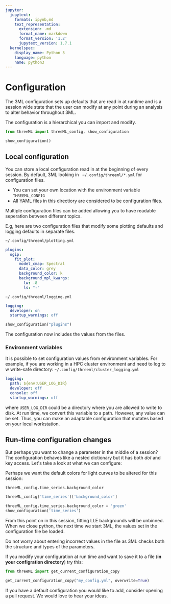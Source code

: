 ```yaml
---
jupyter:
  jupytext:
    formats: ipynb,md
    text_representation:
      extension: .md
      format_name: markdown
      format_version: '1.2'
      jupytext_version: 1.7.1
  kernelspec:
    display_name: Python 3
    language: python
    name: python3
---
```


# Configuration

The 3ML configuration sets up defaults that are read in at runtime and is a session wide state that the user can modify at any point during an analysis to alter behavior throughout 3ML.

The configuration is a hierarchical you can import and modify.

```python
from threeML import threeML_config, show_configuration

show_configuration()
```

## Local configuration


You can store a local configuration read in at the beginning of every session. By default, 3ML looking in ``` ~/.config/threeml/*.yml``` for configuration files.

* You can set your own location with the environment variable ```THREEML_CONFIG``` 
* All YAML files in this directiory are considered to be configuration files.

Multiple configuration files can be added allowing you to have readable seperation between different topics.

E.g, here are two configuration files that modify some plotting defaults and logging defaults in separate files.

```~/.config/threeml/plotting.yml```
```yaml
plugins:
  ogip:
    fit_plot:
      model_cmap: Spectral
      data_color: grey
      background_color: k
      background_mpl_kwargs:
        lw: .8
        ls: "-"


```

```~/.config/threeml/logging.yml```
```yaml
logging:
  developer: on
  startup_warnings: off
```

```python
show_configuration("plugins")
```

The configuration now includes the values from the files. 

### Environment variables

It is possible to set configuration values from environment variables. For example, if you are working in a HPC cluster environment and need to log to w write-safe directory:
```~/.config/threeml/cluster_logging.yml```
```yaml
logging:
  path: ${env:USER_LOG_DIR}
  developer: off
  console: off
  startup_warnings: off
```

where ```USER_LOG_DIR``` could be a directory where you are allowed to write to disk. At run time, we convert this variable to a path. However, any value can be set. Thus, you can make an adaptable configuration that mutates based on your local workstation. 



## Run-time configuration changes


But perhaps you want to change a parameter in the middle of a session? The configuration behaves like a nested dictionary but it has both *dot* and key access. Let's take a look at what we can configure:


Perhaps we want the default colors for light curves to be altered for this session:

```python
threeML_config.time_series.background_color
```

```python
threeML_config['time_series']['background_color']
```

```python
threeML_config.time_series.background_color = 'green'
show_configuration('time_series')
```

<!-- #region -->
From this point on in this session, fitting LLE backgrounds will be unbinned. When we close python, the next time we start 3ML, the values set in the configuration file be loaded.

Do not worry about entering incorrect values in the file as 3ML checks both the structure and types of the parameters. 


If you modify your configuration at run time and want to save it to a file (**in your configration directory**) try this:
<!-- #endregion -->

```python
from threeML import get_current_configuration_copy

get_current_configuration_copy("my_config.yml", overwrite=True)
```

If you have a default configuration you would like to add, consider opening a pull request. We would love to hear your ideas. 
